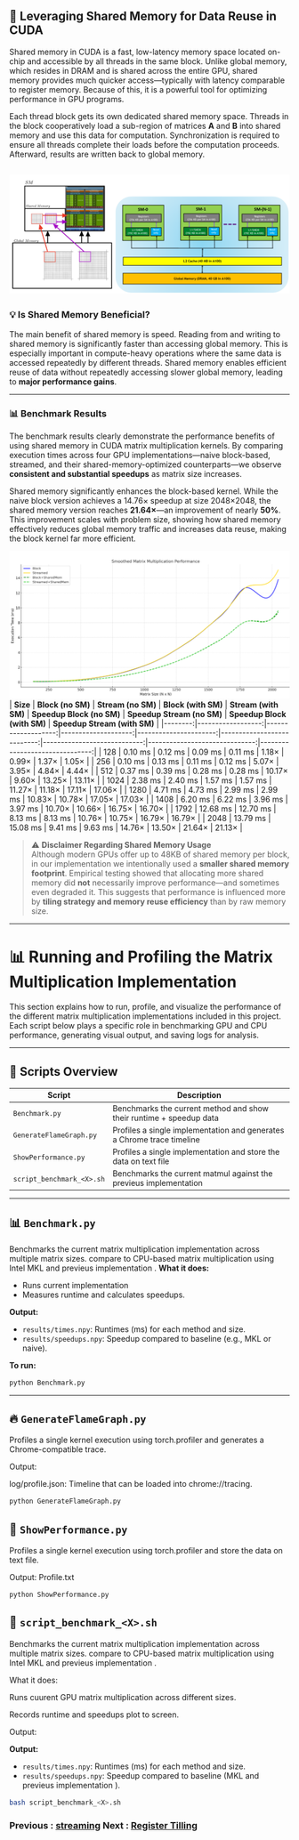 ## 🚀 Leveraging Shared Memory for Data Reuse in CUDA

Shared memory in CUDA is a fast, low-latency memory space located on-chip and accessible by all threads in the same block. Unlike global memory, which resides in DRAM and is shared across the entire GPU, shared memory provides much quicker access—typically with latency comparable to register memory. Because of this, it is a powerful tool for optimizing performance in GPU programs.

Each thread block gets its own dedicated shared memory space. Threads in the block cooperatively load a sub-region of matrices **A** and **B** into shared memory and use this data for computation. Synchronization is required to ensure all threads complete their loads before the computation proceeds. Afterward, results are written back to global memory.

![Performance Plot](images/shared_arch.png)
---

### 💡 Is Shared Memory Beneficial?

The main benefit of shared memory is speed. Reading from and writing to shared memory is significantly faster than accessing global memory. This is especially important in compute-heavy operations where the same data is accessed repeatedly by different threads. Shared memory enables efficient reuse of data without repeatedly accessing slower global memory, leading to **major performance gains**.

---

### 📊 Benchmark Results

The benchmark results clearly demonstrate the performance benefits of using shared memory in CUDA matrix multiplication kernels. By comparing execution times across four GPU implementations—naive block-based, streamed, and their shared-memory-optimized counterparts—we observe **consistent and substantial speedups** as matrix size increases.

Shared memory significantly enhances the block-based kernel. While the naive block version achieves a 14.76× speedup at size 2048×2048, the shared memory version reaches **21.64×**—an improvement of nearly **50%**. This improvement scales with problem size, showing how shared memory effectively reduces global memory traffic and increases data reuse, making the block kernel far more efficient.


![Performance Plot](images/graph.png)
| **Size** | **Block (no SM)** | **Stream (no SM)** | **Block (with SM)** | **Stream (with SM)** | **Speedup Block (no SM)** | **Speedup Stream (no SM)** | **Speedup Block (with SM)** | **Speedup Stream (with SM)** |
|--------:|------------------:|-------------------:|--------------------:|----------------------:|---------------------------:|----------------------------:|------------------------------:|-------------------------------:|
| 128     | 0.10 ms           | 0.12 ms            | 0.09 ms             | 0.11 ms               | 1.18×                     | 0.99×                      | 1.37×                        | 1.05×                         |
| 256     | 0.10 ms           | 0.13 ms            | 0.11 ms             | 0.12 ms               | 5.07×                     | 3.95×                      | 4.84×                        | 4.44×                         |
| 512     | 0.37 ms           | 0.39 ms            | 0.28 ms             | 0.28 ms               | 10.17×                    | 9.60×                      | 13.25×                       | 13.11×                        |
| 1024    | 2.38 ms           | 2.40 ms            | 1.57 ms             | 1.57 ms               | 11.27×                    | 11.18×                     | 17.11×                       | 17.06×                        |
| 1280    | 4.71 ms           | 4.73 ms            | 2.99 ms             | 2.99 ms               | 10.83×                    | 10.78×                     | 17.05×                       | 17.03×                        |
| 1408    | 6.20 ms           | 6.22 ms            | 3.96 ms             | 3.97 ms               | 10.70×                    | 10.66×                     | 16.75×                       | 16.70×                        |
| 1792    | 12.68 ms          | 12.70 ms           | 8.13 ms             | 8.13 ms               | 10.76×                    | 10.75×                     | 16.79×                       | 16.79×                        |
| 2048    | 13.79 ms          | 15.08 ms           | 9.41 ms             | 9.63 ms               | 14.76×                    | 13.50×                     | 21.64×                       | 21.13×                        |



> ⚠️ **Disclaimer Regarding Shared Memory Usage**  
Although modern GPUs offer up to 48KB of shared memory per block, in our implementation we intentionally used a **smaller shared memory footprint**. Empirical testing showed that allocating more shared memory did **not** necessarily improve performance—and sometimes even degraded it. This suggests that performance is influenced more by **tiling strategy and memory reuse efficiency** than by raw memory size.



---

# 📊 Running and Profiling the Matrix Multiplication Implementation

This section explains how to run, profile, and visualize the performance of the different matrix multiplication implementations included in this project. Each script below plays a specific role in benchmarking GPU and CPU performance, generating visual output, and saving logs for analysis.

---

## 🔧 Scripts Overview

| Script                   | Description                                                                 |
|--------------------------|-----------------------------------------------------------------------------|
| `Benchmark.py`           | Benchmarks the current method and show their runtime + speedup data         |
| `GenerateFlameGraph.py`  | Profiles a single implementation and generates a Chrome trace timeline      |
| `ShowPerformance.py`     | Profiles a single implementation and store the data on text file            |
| `script_benchmark_<X>.sh`| Benchmarks the current matmul against the previeus implementation           |                     

---

## 📊 `Benchmark.py`

Benchmarks the current matrix multiplication implementation across multiple matrix sizes.
compare to CPU-based matrix multiplication using Intel MKL and previeus implementation .
**What it does:**
- Runs current implementation
- Measures runtime and calculates speedups.

**Output:**
- `results/times.npy`: Runtimes (ms) for each method and size.
- `results/speedups.npy`: Speedup compared to baseline (e.g., MKL or naive).

**To run:**
```bash
python Benchmark.py
```
---
## 🔥 `GenerateFlameGraph.py`

Profiles a single kernel execution using torch.profiler and generates a Chrome-compatible trace.

Output:

log/profile.json: Timeline that can be loaded into chrome://tracing.

```bash
python GenerateFlameGraph.py
```

## 📄 `ShowPerformance.py`

Profiles a single kernel execution using torch.profiler and store the data on text file.

Output:
Profile.txt

```bash
python ShowPerformance.py
```

## 🧪 `script_benchmark_<X>.sh`
Benchmarks the current matrix multiplication implementation across multiple matrix sizes.
compare to CPU-based matrix multiplication using Intel MKL and previeus implementation .

What it does:

Runs cuurent GPU matrix multiplication across different sizes.

Records runtime and speedups plot to screen.

Output:

**Output:**
- `results/times.npy`: Runtimes (ms) for each method and size.
- `results/speedups.npy`: Speedup compared to baseline (MKL and previeus implementation  ).

```bash
bash script_benchmark_<X>.sh
```

### Previous  : [streaming](/4_Streaming)                           Next  : [Register Tilling](/6_Register_Tilling)    




